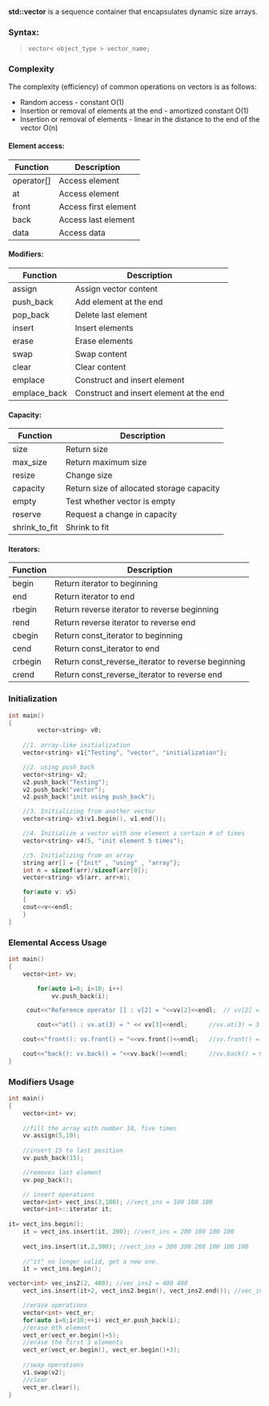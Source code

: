  **std::vector** is a sequence container that encapsulates dynamic size arrays.
 
### Syntax:
> `vector< object_type > vector_name;`

### Complexity
The complexity (efficiency) of common operations on vectors is as follows:
- Random access - constant O(1)
- Insertion or removal of elements at the end - amortized constant O(1)
- Insertion or removal of elements - linear in the distance to the end of the vector O(n)

#### Element access:
Function      | Description
------------- | -------------
operator[] | Access element
at | Access element
front | Access first element
back | Access last element
data | Access data

#### Modifiers:
Function      | Description
------------- | -------------
assign | Assign vector content
push_back | Add element at the end
pop_back | Delete last element
insert | Insert elements
erase | Erase elements
swap | Swap content
clear | Clear content
emplace | Construct and insert element
emplace_back | Construct and insert element at the end

#### Capacity:
Function      | Description
------------- | -------------
size | Return size
max_size | Return maximum size
resize | Change size
capacity | Return size of allocated storage capacity
empty | Test whether vector is empty
reserve | Request a change in capacity
shrink_to_fit | Shrink to fit

#### Iterators:
Function      | Description
------------- | -------------
begin | Return iterator to beginning
end | Return iterator to end
rbegin | Return reverse iterator to reverse beginning
rend | Return reverse iterator to reverse end
cbegin | Return const_iterator to beginning
cend | Return const_iterator to end
crbegin | Return const_reverse_iterator to reverse beginning
crend | Return const_reverse_iterator to reverse end

### Initialization
```cpp
int main()
{
    	vector<string> v0;
	
	//1. array-like initialization
	vector<string> v1{"Testing", "vector", "initialization"};

	//2. using push_back
	vector<string> v2;
	v2.push_back("Testing");
	v2.push_back("vector");
	v2.push_back("init using push_back");

	//3. Initializing from another vector
	vector<string> v3(v1.begin(), v1.end());

	//4. Initialize a vector with one element a certain # of times
	vector<string> v4(5, "init element 5 times");

	//5. Initializing from an array
	string arr[] = {"Init" , "using" , "array"};
	int n = sizeof(arr)/sizeof(arr[0]);
	vector<string> v5(arr, arr+n);

	for(auto v: v5)
	{
	cout<<v<<endl;
	}
}
```

### Elemental Access Usage
```cpp
int main()
{
   	vector<int> vv;

    	for(auto i=0; i<10; i++)
        	vv.push_back(i);

   	 cout<<"Reference operator [] : v[2] = "<<vv[2]<<endl; 	// vv[2] = 2

    	cout<<"at() : vv.at(3) = " << vv[3]<<endl;		//vv.at(3) = 3

	cout<<"front(): vv.front() = "<<vv.front()<<endl; 	//vv.front() = 0

	cout<<"back(): vv.back() = "<<vv.back()<<endl;		//vv.back() = 9
}
```
### Modifiers Usage
```cpp
int main()
{
	vector<int> vv;
	
	//fill the array with number 10, five times
	vv.assign(5,10);
	
	//insert 15 to last position
	vv.push_back(15);

	//removes last element
	vv.pop_back();

	// insert operations
	vector<int> vect_ins(3,100); //vect_ins = 100 100 100
	vector<int>::iterator it;
	
it= vect_ins.begin();
	it = vect_ins.insert(it, 200); //vect_ins = 200 100 100 100
	
	vect_ins.insert(it,2,300); //vect_ins = 300 300 200 100 100 100
	
	//"it" no longer valid, get a new one.
	it = vect_ins.begin();

vector<int> vec_ins2(2, 400); //vec_ins2 = 400 400
	vect_ins.insert(it+2, vect_ins2.begin(), vect_ins2.end()); //vec_ins = 300 300 400 400 100 100 100

	//erase operations
	vector<int> vect_er;
	for(auto i=0;i<10;++i) vect_er.push_back(i);
	//erase 6th element
	vect_er(vect_er.begin()+5);
	//erase the first 3 elements
	vect_er(vect_er.begin(), vect_er.begin()+3);
	
	//swap operations
	v1.swap(v2);
	//clear
	vect_er.clear();
}
```
